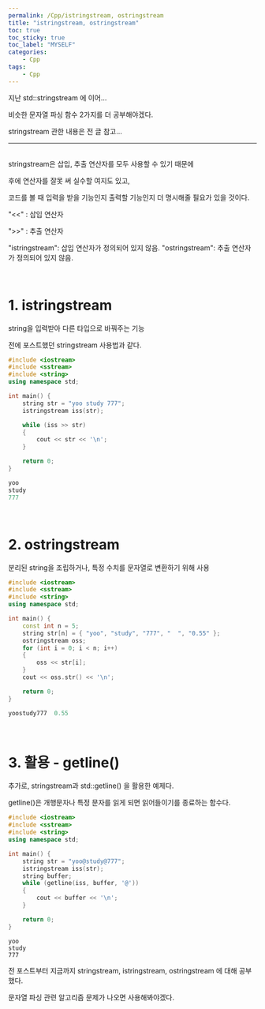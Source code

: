```yaml
---
permalink: /Cpp/istringstream, ostringstream
title: "istringstream, ostringstream"
toc: true
toc_sticky: true
toc_label: "MYSELF"
categories:
    - Cpp
tags:
    - Cpp
---
```

지난 std::stringstream 에 이어...

비슷한 문자열 파싱 함수 2가지를 더 공부해야겠다.

stringstream 관한 내용은 전 글 참고...


---
<br>
stringstream은 삽입, 추출 연산자를 모두 사용할 수 있기 때문에

후에 연산자를 잘못 써 실수할 여지도 있고, 

코드를 볼 때 입력을 받을 기능인지 출력할 기능인지 더 명시해줄 필요가 있을 것이다.


"<<" : 삽입 연산자

">>" : 추출 연산자

"istringstream": 삽입 연산자가 정의되어 있지 않음.
"ostringstream": 추출 연산자가 정의되어 있지 않음.

<br>

# 1. istringstream

string을 입력받아 다른 타입으로 바꿔주는 기능

전에 포스트했던 stringstream 사용법과 같다.

```cpp
#include <iostream>
#include <sstream>
#include <string>
using namespace std;

int main() {
	string str = "yoo study 777";
	istringstream iss(str);

	while (iss >> str)
	{
		cout << str << '\n';
	}

	return 0;
}
```
```cpp
yoo
study
777
```

<br>

# 2. ostringstream

분리된 string을 조립하거나, 특정 수치를 문자열로 변환하기 위해 사용

```cpp
#include <iostream>
#include <sstream>
#include <string>
using namespace std;

int main() {
	const int n = 5;
	string str[n] = { "yoo", "study", "777", "  ", "0.55" };
	ostringstream oss;
	for (int i = 0; i < n; i++)
	{
		oss << str[i];
	}
	cout << oss.str() << '\n';

	return 0;
}
```
```cpp
yoostudy777  0.55
```

<br>

# 3. 활용 - getline()

추가로, stringstream과 std::getline() 을 활용한 예제다.

getline()은 개행문자나 특정 문자를 읽게 되면 읽어들이기를 종료하는 함수다.

```cpp
#include <iostream>
#include <sstream>
#include <string>
using namespace std;

int main() {
	string str = "yoo@study@777";
	istringstream iss(str);
	string buffer;
	while (getline(iss, buffer, '@'))
	{
		cout << buffer << '\n';
	}

	return 0;
}
```
```
yoo
study
777
```


전 포스트부터 지금까지 stringstream, istringstream, ostringstream 에 대해 공부했다.

문자열 파싱 관련 알고리즘 문제가 나오면 사용해봐야겠다.
